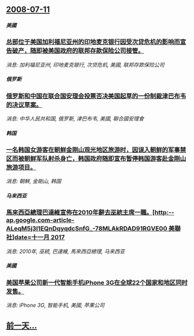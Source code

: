 ## [2008-07-11](/news/2008/07/11/index.md)

##### 美國
### [总部位于美国加利福尼亚州的印地麦克银行因受次贷危机的影响而宣告破产，随即被美国政府的联邦存款保险公司接管。](/news/2008/07/11/总部位于美国加利福尼亚州的印地麦克银行因受次贷危机的影响而宣告破产-随即被美国政府的联邦存款保险公司接管.md)
_消息: 加利福尼亚州, 印地麦克银行, 次贷危机, 美國, 联邦存款保险公司_

##### 俄罗斯
### [俄罗斯和中国在联合国安理会投票否决美国起草的一份制裁津巴布韦的决议草案。](/news/2008/07/11/俄罗斯和中国在联合国安理会投票否决美国起草的一份制裁津巴布韦的决议草案.md)
_消息: 中华人民共和国, 俄罗斯, 津巴布韦, 美國, 聯合國安理會_

##### 韩国
### [一名韩国女游客在朝鲜金刚山观光地区旅游时，因误入朝鲜的军事禁区而被朝鲜军队射杀身亡，韩国政府随即宣布暂停韩国游客赴金刚山旅游项目。](/news/2008/07/11/一名韩国女游客在朝鲜金刚山观光地区旅游时-因误入朝鲜的军事禁区而被朝鲜军队射杀身亡-韩国政府随即宣布暂停韩国游客赴金刚山.md)
_消息: 朝鮮, 金剛山, 韩国_

##### 马来西亚
### [馬來西亞總理巴達維宣佈在2010年辭去巫統主席一職。[http:--ap.google.com-article-ALeqM5j3l1EQnDqyqdcSnfG_-78MLAkRDAD91RGVE00 美聯社]date=十一月 2017 ](/news/2008/07/11/馬來西亞總理巴達維宣佈在2010年辭去巫統主席一職-http-apgooglecom-article-ALeq.md)
_消息: 2010年, 巫統, 巴達維, 馬來西亞總理, 马来西亚_

##### 美國
### [美国苹果公司新一代智能手机iPhone 3G在全球22个国家和地区同时发售。](/news/2008/07/11/美国苹果公司新一代智能手机iPhone-3G在全球22个国家和地区同时发售.md)
_消息: iPhone 3G, 智能手机, 美國, 苹果公司_

## [前一天...](/news/2008/07/10/index.md)

